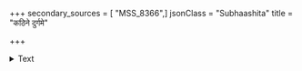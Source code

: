 +++
secondary_sources = [ "MSS_8366",]
jsonClass = "Subhaashita"
title = "कठिने दुर्गमे"

+++

<details><summary>Text</summary>

कठिने दुर्गमे वासो गुप्तशक्तिप्रकाशनम्।  
रणे पुत्रः यथा शोच्यः कलहं वेश्यया सह॥
</details>
